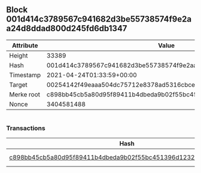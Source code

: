## Block 001d414c3789567c941682d3be55738574f9e2aa24d8ddad800d245fd6db1347

Attribute | Value
--- | ---
Height | 33389
Hash | 001d414c3789567c941682d3be55738574f9e2aa24d8ddad800d245fd6db1347
Timestamp | 2021-04-24T01:33:59+00:00
Target | 00254142f49eaaa504dc75712e8378ad5316cbcead634704b3734b6271167cc4
Merke root | c898bb45cb5a80d95f89411b4dbeda9b02f55bc451396d1232f6cef915950d43
Nonce | 3404581488

```

```

### Transactions

Hash | Amount
--- | ---
[c898bb45cb5a80d95f89411b4dbeda9b02f55bc451396d1232f6cef915950d43](c898bb45cb5a80d95f89411b4dbeda9b02f55bc451396d1232f6cef915950d43.md) | 10.00000000 SKEPTI 
